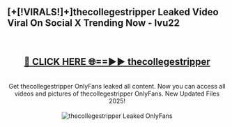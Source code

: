 <h2>[+[!VIRALS!]+]thecollegestripper Leaked Video Viral On Social X Trending Now - lvu22</h2>
<br>
<div align="center">
<h2><a href="https://libra.edu.pl?thecollegestripper" rel="nofollow">🔴 CLICK HERE 🌐==►► thecollegestripper</a></h2>
<br>
Get thecollegestripper OnlyFans leaked all content. Now you can access all videos and pictures of thecollegestripper OnlyFans. New Updated Files 2025!
<br>
<br>
<a href="https://libra.edu.pl?thecollegestripper" rel="nofollow" data-target="animated-image.originalLink"><img src="https://i.ibb.co.com/WyWwxjT/player-gif2.gif" alt="thecollegestripper Leaked OnlyFans" style="max-width: 100%; display: inline-block;" data-target="animated-image.originalImage"></a>
</div>
<br>